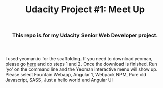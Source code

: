 <header>
	<h1>Udacity Project #1: Meet Up</h1>	
</header>
<section>
	<header>
		<h3>This repo is for my Udacity Senior Web Developer project.</h3>
	</header>
	<article>
		<p>I used yeoman.io for the scaffolding. If you need to download yeoman, please go <a href="http://yeoman.io/codelab/setup.html">here</a> and do steps 1 and 2. Once the download is finished. Run 'yo' on the command line and the Yeoman interactive menu will show up. Please select Fountain Webapp, Angular 1, Webpack NPM, Pure old Javascript, SASS, Just a hello world and Angular UI  </p>
	</article>
</section>


